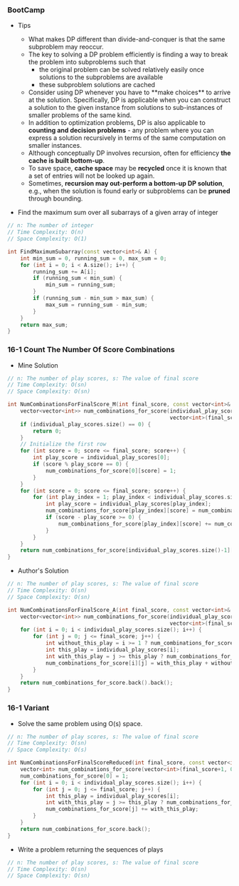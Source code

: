 ### BootCamp

* Tips

  * What makes DP different than divide-and-conquer is that the same subproblem may reoccur.
  * The key to solving a DP problem efficiently is finding a way to break the problem into subproblems such that
    * the original problem can be solved relatively easily once solutions to the subproblems are available
    * these subproblem solutions are cached
  * Consider using DP whenever you have to \*\*make choices\*\* to arrive at the solution. Specifically, DP is applicable when you can construct a solution to the given instance from solutions to sub-instances of smaller problems of the same kind.
  * In addition to optimization problems, DP is also applicable to **counting and decision problems** - any problem where you can express a solution recursively in terms of the same computation on smaller instances.
  * Although conceptually DP involves recursion, often for efficiency **the cache is built bottom-up**.
  * To save space, **cache space** may be **recycled** once it is known that a set of entries will not be looked up again.
  * Sometimes, **recursion may out-perform a bottom-up DP solution**, e.g., when the solution is found early or subproblems can be **pruned** through bounding.

* Find the maximum sum over all subarrays of a given array of integer

```cpp
// n: The number of integer
// Time Complexity: O(n)
// Space Complexity: O(1)

int FindMaximumSubarray(const vector<int>& A) {
    int min_sum = 0, running_sum = 0, max_sum = 0;
    for (int i = 0; i < A.size(); i++) {
        running_sum += A[i];
        if (running_sum < min_sum) {
            min_sum = running_sum;
        }
        if (running_sum - min_sum > max_sum) {
            max_sum = running_sum - min_sum;
        }
    }
    return max_sum;
}
```

### 16-1 Count The Number Of Score Combinations

* Mine Solution

```cpp
// n: The number of play scores, s: The value of final score
// Time Complexity: O(sn)
// Space Complexity: O(sn)

int NumCombinationsForFinalScore_M(int final_score, const vector<int>& individual_play_scores) {
    vector<vector<int>> num_combinations_for_score(individual_play_scores.size(),
                                                   vector<int>(final_score+1, 0));
    if (individual_play_scores.size() == 0) {
        return 0;
    }
    // Initialize the first row
    for (int score = 0; score <= final_score; score++) {
        int play_score = individual_play_scores[0];
        if (score % play_score == 0) {
            num_combinations_for_score[0][score] = 1;
        }
    }
    for (int score = 0; score <= final_score; score++) {
        for (int play_index = 1; play_index < individual_play_scores.size(); play_index++) {
            int play_score = individual_play_scores[play_index];
            num_combinations_for_score[play_index][score] = num_combinations_for_score[play_index-1][score];
            if (score - play_score >= 0) {
                num_combinations_for_score[play_index][score] += num_combinations_for_score[play_index][score - play_score];
            }
        }
    }
    return num_combinations_for_score[individual_play_scores.size()-1][final_score];
}
```

* Author's Solution

```cpp
// n: The number of play scores, s: The value of final score
// Time Complexity: O(sn)
// Space Complexity: O(sn)

int NumCombinationsForFinalScore_A(int final_score, const vector<int>& individual_play_scores) {
    vector<vector<int>> num_combinations_for_score(individual_play_scores.size(),
                                                   vector<int>(final_score+1, 0));
    for (int i = 0; i < individual_play_scores.size(); i++) {
        for (int j = 0; j <= final_score; j++) {
            int without_this_play = i >= 1 ? num_combinations_for_score[i-1][j] : 0;
            int this_play = individual_play_scores[i];
            int with_this_play = j >= this_play ? num_combinations_for_score[i][j-this_play] : 0;
            num_combinations_for_score[i][j] = with_this_play + without_this_play;
        }
    }
    return num_combinations_for_score.back().back();
}
```

### 16-1 Variant

* Solve the same problem using O\(s\) space.

```cpp
// n: The number of play scores, s: The value of final score
// Time Complexity: O(sn)
// Space Complexity: O(s)

int NumCombinationsForFinalScoreReduced(int final_score, const vector<int>& individual_play_scores) {
    vector<int> num_combinations_for_score(vector<int>(final_score+1, 0));
    num_combinations_for_score[0] = 1;
    for (int i = 0; i < individual_play_scores.size(); i++) {
        for (int j = 0; j <= final_score; j++) {
            int this_play = individual_play_scores[i];
            int with_this_play = j >= this_play ? num_combinations_for_score[j-this_play] : 0;
            num_combinations_for_score[j] += with_this_play;
        }
    }
    return num_combinations_for_score.back();
}
```

* Write a problem returning the sequences of plays

```cpp
// n: The number of play scores, s: The value of final score
// Time Complexity: O(sn)
// Space Complexity: O(sn)

```



